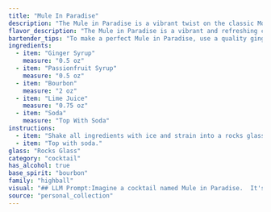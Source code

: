 ```yaml
---
title: "Mule In Paradise"
description: "The Mule in Paradise is a vibrant twist on the classic Moscow Mule, a cocktail family known for its refreshing ginger kick.  This tropical adaptation, with passionfruit's sweetness and bourbon's warmth, offers a playful, modern take on the original, born in the 1940s. "
flavor_description: "The Mule in Paradise is a vibrant and refreshing cocktail with a sweet and tangy profile. The passionfruit syrup provides a tropical sweetness balanced by the tartness of the lime juice and the spicy kick of ginger syrup. Bourbon adds a warm and smoky complexity, while the soda provides a crisp and bubbly finish.  It's a perfect combination of sweet, sour, spicy, and refreshing, making it a delightful summer drink. "
bartender_tips: "To make a perfect Mule in Paradise, use a quality ginger syrup with a strong ginger flavor and a fresh passionfruit syrup for a vibrant sweetness. Don't skimp on the lime juice, as it balances the sweetness and adds a tart edge. Shake hard with ice for a frothy, chilled result. Top with soda, not club soda, for a gentle fizz. Garnish with a passionfruit wheel for a visually appealing touch.  "
ingredients:
  - item: "Ginger Syrup"
    measure: "0.5 oz"
  - item: "Passionfruit Syrup"
    measure: "0.5 oz"
  - item: "Bourbon"
    measure: "2 oz"
  - item: "Lime Juice"
    measure: "0.75 oz"
  - item: "Soda"
    measure: "Top With Soda"
instructions:
  - item: "Shake all ingredients with ice and strain into a rocks glass."
  - item: "Top with soda."
glass: "Rocks Glass"
category: "cocktail"
has_alcohol: true
base_spirit: "bourbon"
family: "highball"
visual: "## LLM Prompt:Imagine a cocktail named Mule in Paradise.  It's a vibrant mix of **ginger syrup**, **passionfruit syrup**, **bourbon**, **lime juice**, and topped with **soda**. Describe the appearance of this cocktail in detail, focusing on:* **Color:** What are the primary and secondary hues? Is it vibrant and bright, or more muted and subtle? * **Clarity:** Is it crystal clear, slightly cloudy, or a layered drink with distinct bands of color? * **Texture:** Is it smooth and silky, or does it have a distinct fizz or bubbles?* **Garnish:**  What would be the perfect garnish for this cocktail?  **Consider your audience:**  Imagine you are describing this cocktail to someone who has never seen it before.  What details would help them understand the drink's appearance?  **Output:**  Please describe the Mule in Paradise in a concise and evocative way, using descriptive language to capture its visual appeal. "
source: "personal_collection"
---
```


